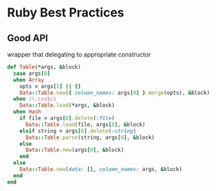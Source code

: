 # Ruby Best Practices

## Good API

wrapper that delegating to appropriate constructor

```ruby
def Table(*args, &block)
  case args[0]
  when Array
    opts = args[1] || {}
    Data::Table.new({ column_names: args[0] }.merge(opts), &block)
  when /\.csv$/i
    Data::Table.load(*args, &block)
  when Hash
    if file = args[0].delete(:file)
      Data::Table.load(file, args[0], &block)
    elsif string = args[0].delete(:string)
      Data::Table.parse(string, args[0], &block)
    else
      Data::Table.new(args[0], &block)
    end
  else
    Data::Table.new(data: [], column_names: args, &block)
  end
end
```
